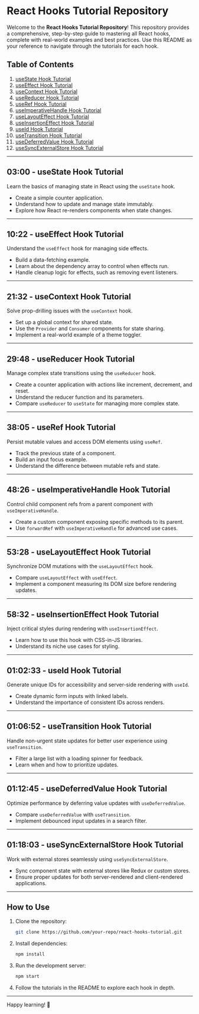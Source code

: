 # React Hooks Tutorial Repository

Welcome to the **React Hooks Tutorial Repository**! This repository provides a comprehensive, step-by-step guide to mastering all React hooks, complete with real-world examples and best practices. Use this README as your reference to navigate through the tutorials for each hook.

## Table of Contents

1. [useState Hook Tutorial](#useState-hook-tutorial)
2. [useEffect Hook Tutorial](#useEffect-hook-tutorial)
3. [useContext Hook Tutorial](#useContext-hook-tutorial)
4. [useReducer Hook Tutorial](#useReducer-hook-tutorial)
5. [useRef Hook Tutorial](#useRef-hook-tutorial)
6. [useImperativeHandle Hook Tutorial](#useImperativeHandle-hook-tutorial)
7. [useLayoutEffect Hook Tutorial](#useLayoutEffect-hook-tutorial)
8. [useInsertionEffect Hook Tutorial](#useInsertionEffect-hook-tutorial)
9. [useId Hook Tutorial](#useId-hook-tutorial)
10. [useTransition Hook Tutorial](#useTransition-hook-tutorial)
11. [useDeferredValue Hook Tutorial](#useDeferredValue-hook-tutorial)
12. [useSyncExternalStore Hook Tutorial](#useSyncExternalStore-hook-tutorial)

---

## 03:00 - useState Hook Tutorial

Learn the basics of managing state in React using the `useState` hook.

- Create a simple counter application.
- Understand how to update and manage state immutably.
- Explore how React re-renders components when state changes.

---

## 10:22 - useEffect Hook Tutorial

Understand the `useEffect` hook for managing side effects.

- Build a data-fetching example.
- Learn about the dependency array to control when effects run.
- Handle cleanup logic for effects, such as removing event listeners.

---

## 21:32 - useContext Hook Tutorial

Solve prop-drilling issues with the `useContext` hook.

- Set up a global context for shared state.
- Use the `Provider` and `Consumer` components for state sharing.
- Implement a real-world example of a theme toggler.

---

## 29:48 - useReducer Hook Tutorial

Manage complex state transitions using the `useReducer` hook.

- Create a counter application with actions like increment, decrement, and reset.
- Understand the reducer function and its parameters.
- Compare `useReducer` to `useState` for managing more complex state.

---

## 38:05 - useRef Hook Tutorial

Persist mutable values and access DOM elements using `useRef`.

- Track the previous state of a component.
- Build an input focus example.
- Understand the difference between mutable refs and state.

---

## 48:26 - useImperativeHandle Hook Tutorial

Control child component refs from a parent component with `useImperativeHandle`.

- Create a custom component exposing specific methods to its parent.
- Use `forwardRef` with `useImperativeHandle` for advanced use cases.

---

## 53:28 - useLayoutEffect Hook Tutorial

Synchronize DOM mutations with the `useLayoutEffect` hook.

- Compare `useLayoutEffect` with `useEffect`.
- Implement a component measuring its DOM size before rendering updates.

---

## 58:32 - useInsertionEffect Hook Tutorial

Inject critical styles during rendering with `useInsertionEffect`.

- Learn how to use this hook with CSS-in-JS libraries.
- Understand its niche use cases for styling.

---

## 01:02:33 - useId Hook Tutorial

Generate unique IDs for accessibility and server-side rendering with `useId`.

- Create dynamic form inputs with linked labels.
- Understand the importance of consistent IDs across renders.

---

## 01:06:52 - useTransition Hook Tutorial

Handle non-urgent state updates for better user experience using `useTransition`.

- Filter a large list with a loading spinner for feedback.
- Learn when and how to prioritize updates.

---

## 01:12:45 - useDeferredValue Hook Tutorial

Optimize performance by deferring value updates with `useDeferredValue`.

- Compare `useDeferredValue` with `useTransition`.
- Implement debounced input updates in a search filter.

---

## 01:18:03 - useSyncExternalStore Hook Tutorial

Work with external stores seamlessly using `useSyncExternalStore`.

- Sync component state with external stores like Redux or custom stores.
- Ensure proper updates for both server-rendered and client-rendered applications.

---

## How to Use

1. Clone the repository:
   ```bash
   git clone https://github.com/your-repo/react-hooks-tutorial.git
   ```
2. Install dependencies:
   ```bash
   npm install
   ```
3. Run the development server:
   ```bash
   npm start
   ```
4. Follow the tutorials in the README to explore each hook in depth.

---

Happy learning! 🚀
